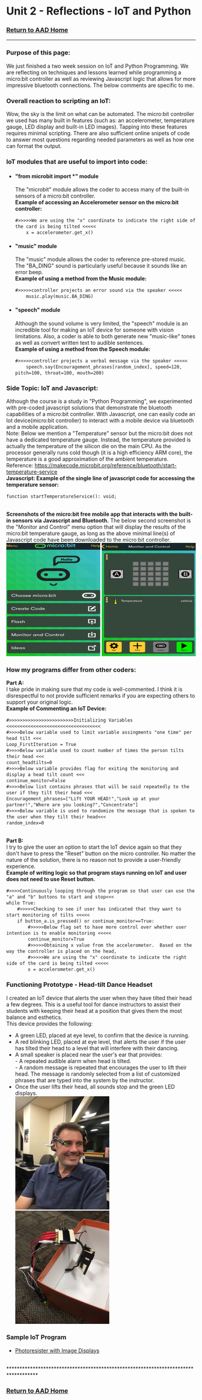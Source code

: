 # Unit 2 - Reflections - IoT and Python
### [Return to AAD Home](https://angie-gh.github.io/adix.github.io/)


*********************************************************************************** 

### Purpose of this page:
We just finished a two week session on IoT and Python Programming.  We are reflecting on techniques and lessons learned while programming a micro:bit controller as well as reviewing Javascript logic that allows for more impressive bluetooth connections. 
The below comments are specific to me.

### Overall reaction to scripting an IoT:
Wow, the sky is the limit on what can be automated.  The micro:bit controller we used has many built in features (such as: an accelerometer, temperature gauge, LED display and built-in LED images).  Tapping into these features requires minimal scripting. There are also sufficient online snipets of code to answer most questions regarding needed parameters as well as how one can format the output.     


### IoT modules that are useful to import into code:
- ####  "from microbit import *" module
	The "microbit" module allows the coder to access many of the built-in sensors of a micro:bit controller.  
	**Example of accessing an Accelerometer sensor on the micro:bit controller:**
	```
	#>>>>>We are using the "x" coordinate to indicate the right side of the card is being tilted <<<<<
        x = accelerometer.get_x()
	```
	
- #### "music" module
	The "music" module allows the coder to reference pre-stored music.  The "BA_DING" sound is particularly useful because it sounds like an error beep. 
	<br/>**Example of using a method from the Music module:**
	```
	#>>>>>controller projects an error sound via the speaker <<<<<
        music.play(music.BA_DING)
	```
- #### "speech" module
	Although the sound volume is very limited, the "speech" module is an incredible tool for making an IoT device for someone with vision limitations.  Also, a coder is able to both generate new "music-like" tones as well as convert written text to audible sentences.
	<br/>**Example of using a method from the Speech module:**
	```
	#>>>>>controller projects a verbal message via the speaker <<<<<
        speech.say(Encouragement_phrases[random_index], speed=120, pitch=100, throat=100, mouth=200)
	```
### Side Topic:  IoT and Javascript:
Although the course is a study in "Python Programming", we experimented with pre-coded javascript solutions that demonstrate the bluetooth capabilities of a micro:bit controller.  With Javascript, one can easily code an Iot device(micro:bit controller) to interact with a mobile device via bluetooth and a mobile application.
<br/>Note:  Below we mention a "Temperature" sensor but the micro:bit does not have a dedicated temperature gauge. Instead, the temperature provided is actually the temperature of the silicon die on the main CPU. As the processor generally runs cold though (it is a high efficiency ARM core), the temperature is a good approximation of the ambient temperature.  Reference:  https://makecode.microbit.org/reference/bluetooth/start-temperature-service
<br/>**Javascript: Example of the single line of javascript code for accessing the temperature sensor:**
```
function startTemperatureService(): void;
```
<br/>**Screenshots of the micro:bit free mobile app that interacts with the built-in sensors via Javascript and Bluetooth.**
The below second screenshot is the "Monitor and Control" menu option that will display the results of the micro:bit temperature gauge, as long as the above minimal line(s) of Javascript code have been downloaded to the micro:bit controller.
<br/><img src="https://raw.githubusercontent.com/Angie-gh/adix.github.io/master/microbit_mobileapp_mainmenu.jpg" height="300" width="250">  <img src="https://raw.githubusercontent.com/Angie-gh/adix.github.io/master/microbit_mobileapp_monitorcontrol.jpg" height="300" width="250">

### How my programs differ from other coders:
**Part A:**
<br/>I take pride in making sure that my code is well-commented.  I think it is disrespectful to not provide sufficient remarks if you are expecting others to support your original logic. 
<br/>**Example of Commenting an IoT Device:**
```
#>>>>>>>>>>>>>>>>>>>>>>>>Initializing Variables <<<<<<<<<<<<<<<<<<<<<<<<<<<<<<<<<<<
#>>>>Below variable used to limit variable assingments "one time" per head tilt <<<
Loop_FirstIteration = True
#>>>>Below variable used to count number of times the person tilts their head <<<
count_headtilts=0
#>>>>Below variable provides flag for exiting the monitoring and display a head tilt count <<<
continue_monitor=False
#>>>>Below list contains phrases that will be said repeatedly to the user if they tilt their head <<<
Encouragement_phrases=["Lift YOUR HEAD!","Look up at your partner!","Where are you looking?","Concentrate"]
#>>>>Below variable is used to randomize the message that is spoken to the user when they tilt their head<<<
random_index=0
```
<br/>**Part B:**
<br/>I try to give the user an option to start the IoT device again so that they don't have to press the "Reset" button on the micro controller.  No matter the nature of the solution, there is no reason not to provide a user-friendly experience. 
<br/>**Example of writing logic so that program stays running on IoT and user does not need to use Reset button.**
```
#>>>>Continuously looping through the program so that user can use the "a" and "b" buttons to start and stop<<<
while True:
    #>>>>>Checking to see if user has indicated that they want to start monitoring of tilts <<<<<
    if button_a.is_pressed() or continue_monitor==True:
        #>>>>>Below flag set to have more control over whether user intention is to enable monitoring <<<<<
        continue_monitor=True
        #>>>>>Obtaining x value from the accelerometer.  Based on the way the controller is placed on the head, 
        #>>>>>We are using the "x" coordinate to indicate the right side of the card is being tilted <<<<<
        x = accelerometer.get_x()
```


### Functioning Prototype - Head-tilt Dance Headset 
I created an IoT device that alerts the user when they have tilted their head a few degrees.  This is a useful tool for dance instructors to assist their students with keeping their head at a position that gives them the most balance and esthetics.  
This device provides the following:
- A green LED, placed at eye level, to confirm that the device is running.
- A red blinking LED, placed at eye level, that alerts the user if the user has tilted their head to a level that will interfere with their dancing.
- A small speaker is placed near the user's ear that provides:
    <br/>- A repeated audible alarm when head is tilted.
    <br/>- A random message is repeated that encourages the user to lift their head.  The message is randomly selected from a list of customized phrases that are typed into the system by the instructor. 
- Once the user lifts their head, all sounds stop and the green LED displays.  <br/><img src="https://raw.githubusercontent.com/Angie-gh/adix.github.io/master/IoT_headset.jpg" height="300" width="250">  <img src="https://raw.githubusercontent.com/Angie-gh/adix.github.io/master/IoT_standalone_headset.jpg" height="300" width="250">

### Sample IoT Program
- [Photoresister with Image Displays](https://github.com/Angie-gh/unit2/blob/master/photoresister_withImageDisplays_githubversion.py)
<br/>
*********************************************************************************** 

### [Return to AAD Home](https://angie-gh.github.io/adix.github.io/)


